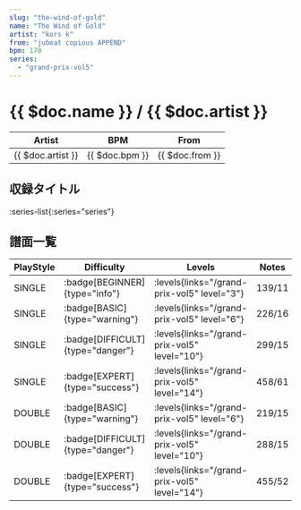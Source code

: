 ```yaml
---
slug: "the-wind-of-gold"
name: "The Wind of Gold"
artist: "kors k"
from: "jubeat copious APPEND"
bpm: 170
series:
  - "grand-prix-vol5"
---
```


# {{ $doc.name }} / {{ $doc.artist }}

|Artist|BPM|From|
|------|---|----|
|{{ $doc.artist }}|{{ $doc.bpm }}|{{ $doc.from }}|

## 収録タイトル

:series-list{:series="series"}

## 譜面一覧

|PlayStyle|Difficulty|Levels|Notes|Movie|
|---------|----------|------|-----|-----|
|SINGLE| :badge[BEGINNER]{type="info"}| :levels{links="/grand-prix-vol5" level="3"}|139/11||
|SINGLE| :badge[BASIC]{type="warning"}| :levels{links="/grand-prix-vol5" level="6"}|226/16||
|SINGLE| :badge[DIFFICULT]{type="danger"}| :levels{links="/grand-prix-vol5" level="10"}|299/15||
|SINGLE| :badge[EXPERT]{type="success"}| :levels{links="/grand-prix-vol5" level="14"}|458/61||
|DOUBLE| :badge[BASIC]{type="warning"}| :levels{links="/grand-prix-vol5" level="6"}|219/15||
|DOUBLE| :badge[DIFFICULT]{type="danger"}| :levels{links="/grand-prix-vol5" level="10"}|288/15||
|DOUBLE| :badge[EXPERT]{type="success"}| :levels{links="/grand-prix-vol5" level="14"}|455/52||
